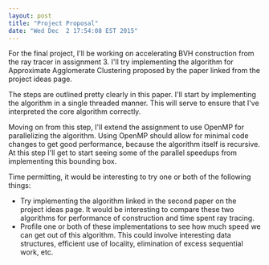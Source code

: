 ```yaml
---
layout: post
title: "Project Proposal"
date: "Wed Dec  2 17:54:08 EST 2015"
---
```


For the final project, I'll be working on accelerating BVH construction from
the ray tracer in assignment 3. I'll try implementing the algorithm for
Approximate Agglomerate Clustering proposed by the paper linked from the project
ideas page.

The steps are outlined pretty clearly in this paper. I'll start by implementing
the algorithm in a single threaded manner. This will serve to ensure that I've
interpreted the core algorithm correctly.

Moving on from this step, I'll extend the assignment to use OpenMP for
parallelizing the algorithm. Using OpenMP should allow for minimal code changes
to get good performance, because the algorithm itself is recursive. At this step
I'll get to start seeing some of the parallel speedups from implementing this
bounding box.

Time permitting, it would be interesting to try one or both of the following
things:

- Try implementing the algorithm linked in the second paper on the project ideas
  page. It would be interesting to compare these two algorithms for performance
  of construction and time spent ray tracing.
- Profile one or both of these implementations to see how much speed we can get
  out of this algorithm. This could involve interesting data structures,
  efficient use of locality, elimination of excess sequential work, etc.

